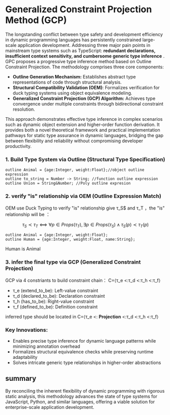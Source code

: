 # Generalized Constraint Projection Method (GCP)
The longstanding conflict between type safety and development efficiency in dynamic programming languages has persistently constrained large-scale application development. Addressing three major pain points in mainstream type systems such as TypeScript: **redundant declarations, insufficient context sensitivity, and cumbersome generic type inference** . GPC proposes a progressive type inference method based on Outline Constraint Projection. The methodology comprises three core components:
- **Outline Generation Mechanism:** Establishes abstract type representations of code through structural analysis.
- **Structural Compatibility Validation (OEM)**: Formalizes verification for duck typing systems using object equivalence modeling.
- **Generalized Constraint Projection (GCP) Algorithm:** Achieves type convergence under multiple constraints through bidirectional constraint resolution.
  
This approach demonstrates effective type inference in complex scenarios such as dynamic object extension and higher-order function derivation. It provides both a novel theoretical framework and practical implementation pathways for static type assurance in dynamic languages, bridging the gap between flexibility and reliability without compromising developer productivity.
### 1. Build Type System via Outline (Structural Type Specification)
````
outline Animal = {age:Integer, weight:Float};//object outline expression
outline to_string = Number -> String; //function outline expression
outline Union = String&Number; //Poly outline expresion
````

### 2. verify "is" relationship via OEM (Outline Expression Match)
OEM use Duck Typing to verify "is" relationship
give τ_S$  and τ_T ，the "is" relationship will be ：
````math
τ_S≺τ_T⟺∀p∈Props(τ_T),∃p∈Props(τ_S)∧τ_S(p)≺τ_T(p)
````

````
outline Animal = {age:Integer, weight:Float};
outline Human = {age:Integer, weight:Float, name:String};
````
Human is Animal

### 3. infer the final type via GCP (Generalized Constraint Projection)
GCP via 4 constriants to build constraint chain：
C=⟨τ_e <:τ_d <:τ_h​ <:τ_f⟩ 

- τ_e (extend_to_be): Left-value constraint
- τ_d (declared_to_be): Declaration constraint
- τ_h (has_to_be): Right-value constraint
- τ_f (defined_to_be): Definition constraint

inferred type should be located in C=⟨τ_e <: **Projection** <:τ_d <:τ_h​ <:τ_f⟩

### Key Innovations:
- Enables precise type inference for dynamic language patterns while minimizing annotation overhead
- Formalizes structural equivalence checks while preserving runtime adaptability
- Solves intricate generic type relationships in higher-order abstractions

## summary
By reconciling the inherent flexibility of dynamic programming with rigorous static analysis, this methodology advances the state of type systems for JavaScript, Python, and similar languages, offering a viable solution for enterprise-scale application development.
